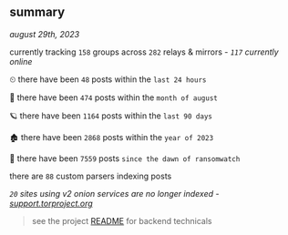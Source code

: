 
## summary
_august 29th, 2023_

currently tracking `158` groups across `282` relays & mirrors - _`117` currently online_

⏲ there have been `48` posts within the `last 24 hours`

🦈 there have been `474` posts within the `month of august`

🪐 there have been `1164` posts within the `last 90 days`

🏚 there have been `2868` posts within the `year of 2023`

🦕 there have been `7559` posts `since the dawn of ransomwatch`

there are `88` custom parsers indexing posts

_`20` sites using v2 onion services are no longer indexed - [support.torproject.org](https://support.torproject.org/onionservices/v2-deprecation/)_

> see the project [README](https://github.com/joshhighet/ransomwatch#ransomwatch--) for backend technicals
